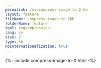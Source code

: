 ```yaml
---
permalink: /sv/compress-image-to-2-kb
layout: feature
fileName: compress-image-to-2kb
folderName: feature
tool: imgcompression
lang: sv
size: 2
type: kb
nointernationalization: true
---
```

{%- include compress-image-to-X.html -%}       
